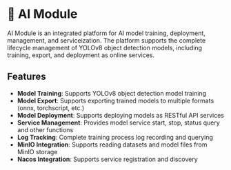 # 🤖 AI Module

AI Module is an integrated platform for AI model training, deployment, management, and serviceization. The platform supports the complete lifecycle management of YOLOv8 object detection models, including training, export, and deployment as online services.

## Features

- **Model Training**: Supports YOLOv8 object detection model training
- **Model Export**: Supports exporting trained models to multiple formats (onnx, torchscript, etc.)
- **Model Deployment**: Supports deploying models as RESTful API services
- **Service Management**: Provides model service start, stop, status query and other functions
- **Log Tracking**: Complete training process log recording and querying
- **MinIO Integration**: Supports reading datasets and model files from MinIO storage
- **Nacos Integration**: Supports service registration and discovery